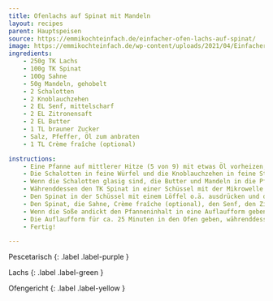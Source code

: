 ```yaml
---
title: Ofenlachs auf Spinat mit Mandeln
layout: recipes
parent: Hauptspeisen
source: https://emmikochteinfach.de/einfacher-ofen-lachs-auf-spinat/
image: https://emmikochteinfach.de/wp-content/uploads/2021/04/Einfacher-Ofen-Lachs-auf-Spinat-11.webp
ingredients:
    - 250g TK Lachs
    - 100g TK Spinat
    - 100g Sahne
    - 50g Mandeln, gehobelt
    - 2 Schalotten
    - 2 Knoblauchzehen
    - 2 EL Senf, mittelscharf
    - 2 EL Zitronensaft
    - 2 EL Butter
    - 1 TL brauner Zucker
    - Salz, Pfeffer, Öl zum anbraten
    - 1 TL Crème fraîche (optional)

instructions:
    - Eine Pfanne auf mittlerer Hitze (5 von 9) mit etwas Öl vorheizen, den Backofen auf 160°C Umluft vorheizen.
    - Die Schalotten in feine Würfel und die Knoblauchzehen in feine Streifen schneiden und in die Pfanne geben.
    - Wenn die Schalotten glasig sind, die Butter und Mandeln in die Pfanne geben.
    - Währenddessen den TK Spinat in einer Schüssel mit der Mikrowelle auf-/antauen (60-80 Sekunden bei 1000W).
    - Den Spinat in der Schüssel mit einem Löffel o.ä. ausdrücken und das überschüssige Wasser wegkippen.
    - Den Spinat, die Sahne, Crème fraîche (optional), den Senf, den Zitronensaft und den braunen Zucker in die Pfanne geben und vermischen. Mit Salz und Pfeffer würzen.
    - Wenn die Soße andickt den Pfanneninhalt in eine Auflaufform geben und den TK Lachs darauf legen. Die Oberseite vom Lachs mit etwas Öl bestreichen und salzen.
    - Die Auflaufform für ca. 25 Minuten in den Ofen geben, währenddessen eine Beilage zubereiten (Kartoffelpüree, Kroketten, Reis, ..).
    - Fertig!

---
```

Pescetarisch
{: .label .label-purple }

Lachs
{: .label .label-green }

Ofengericht
{: .label .label-yellow }
